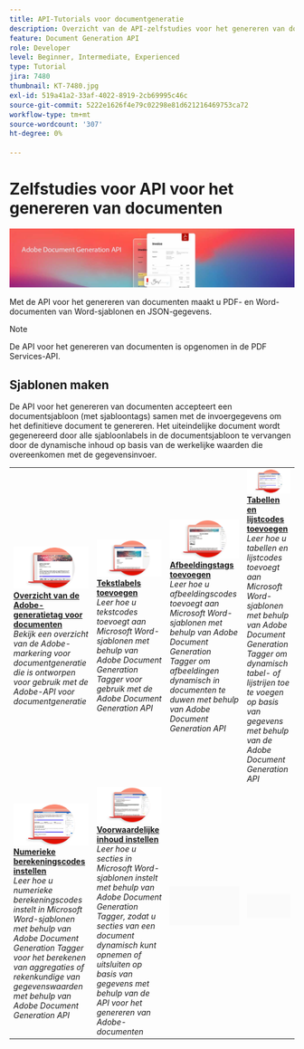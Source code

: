 ```yaml
---
title: API-Tutorials voor documentgeneratie
description: Overzicht van de API-zelfstudies voor het genereren van documenten
feature: Document Generation API
role: Developer
level: Beginner, Intermediate, Experienced
type: Tutorial
jira: 7480
thumbnail: KT-7480.jpg
exl-id: 519a41a2-33af-4022-8919-2cb69995c46c
source-git-commit: 5222e1626f4e79c02298e81d621216469753ca72
workflow-type: tm+mt
source-wordcount: '307'
ht-degree: 0%

---
```



# Zelfstudies voor API voor het genereren van documenten

![Documentgeneratie-API-banner](../assets/docgenhero.jpg)

Met de API voor het genereren van documenten maakt u PDF- en Word-documenten van Word-sjablonen en JSON-gegevens.

>[!NOTE]
>
>De API voor het genereren van documenten is opgenomen in de PDF Services-API.

## Sjablonen maken

De API voor het genereren van documenten accepteert een documentsjabloon (met sjabloontags) samen met de invoergegevens om het definitieve document te genereren. Het uiteindelijke document wordt gegenereerd door alle sjabloonlabels in de documentsjabloon te vervangen door de dynamische inhoud op basis van de werkelijke waarden die overeenkomen met de gegevensinvoer.

<table style="table-layout:fixed">
<tr>
 <td>
   <a href="taggeroverview.md">
      <img alt="Overzicht van de Adobe-generatietag voor documenten" src="assets/Taggeroverview_thumb.png" />
   </a>
    <div>
   <a href="taggeroverview.md"><strong>Overzicht van de Adobe-generatietag voor documenten</strong></a>
    </div>
    <em>Bekijk een overzicht van de Adobe-markering voor documentgeneratie die is ontworpen voor gebruik met de Adobe-API voor documentgeneratie</em>
    <br>
  </td>
  <td>
   <a href="taggeraddtexttags.md">
      <img alt="Tekstlabels toevoegen" src="assets/Taggertexttags_thumb.png" />
   </a>
    <div>
   <a href="taggeraddtexttags.md"><strong>Tekstlabels toevoegen</strong></a>
    </div>
    <em>Leer hoe u tekstcodes toevoegt aan Microsoft Word-sjablonen met behulp van Adobe Document Generation Tagger voor gebruik met de Adobe Document Generation API</em>
    <br>
  </td>
  <td>
   <a href="taggeraddimagetags.md">
      <img alt="Afbeeldingstags toevoegen" src="assets/Taggerimagetags_thumb.png" />
   </a>
    <div>
   <a href="taggeraddimagetags.md"><strong>Afbeeldingstags toevoegen</strong></a>
    </div>
    <em>Leer hoe u afbeeldingscodes toevoegt aan Microsoft Word-sjablonen met behulp van Adobe Document Generation Tagger om afbeeldingen dynamisch in documenten te duwen met behulp van Adobe Document Generation API</em>
    <br>
  </td>
  <td>
   <a href="taggertables.md">
      <img alt="Tabellen en lijstcodes toevoegen" src="assets/Taggertables_thumb.png" />
   </a>
    <div>
   <a href="taggertables.md"><strong>Tabellen en lijstcodes toevoegen</strong></a>
    </div>
    <em>Leer hoe u tabellen en lijstcodes toevoegt aan Microsoft Word-sjablonen met behulp van Adobe Document Generation Tagger om dynamisch tabel- of lijstrijen toe te voegen op basis van gegevens met behulp van de Adobe Document Generation API</em>
    <br>
  </td>
</tr>
<tr>
  <td>
   <a href="taggercalculations.md">
      <img alt="Numerieke berekeningscodes instellen" src="assets/Taggercalculations_thumb.png" />
   </a>
    <div>
   <a href="taggercalculations.md"><strong>Numerieke berekeningscodes instellen</strong></a>
    </div>
    <em>Leer hoe u numerieke berekeningscodes instelt in Microsoft Word-sjablonen met behulp van Adobe Document Generation Tagger voor het berekenen van aggregaties of rekenkundige van gegevenswaarden met behulp van Adobe Document Generation API</em>
    <br>
  </td>
  <td>
   <a href="taggerconditional.md">
      <img alt="Voorwaardelijke inhoud instellen" src="assets/Taggerconditional_thumb.png" />
   </a>
    <div>
   <a href="taggerconditional.md"><strong>Voorwaardelijke inhoud instellen</strong></a>
    </div>
    <em>Leer hoe u secties in Microsoft Word-sjablonen instelt met behulp van Adobe Document Generation Tagger, zodat u secties van een document dynamisch kunt opnemen of uitsluiten op basis van gegevens met behulp van de API voor het genereren van Adobe-documenten</em>
    <br>
  </td>
  <td>
    <img alt="Spacer" src="../assets/GrayBanner_Placeholder.png" />
    <div>
    <br>
  </td>
   <td>
    <img alt="Spacer" src="../assets/GrayBanner_Placeholder.png" />
    <div>
    <br>
  </td>
</tr>
</table>
